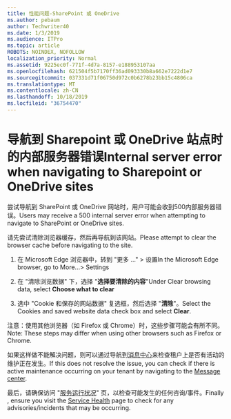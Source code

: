 ```yaml
---
title: 性能问题-SharePoint 或 OneDrive
ms.author: pebaum
author: Techwriter40
ms.date: 1/3/2019
ms.audience: ITPro
ms.topic: article
ROBOTS: NOINDEX, NOFOLLOW
localization_priority: Normal
ms.assetid: 9225ec0f-771f-4d7a-8157-e188953107aa
ms.openlocfilehash: 621504f5b7170ff36ad093330b8a662e7222d1e7
ms.sourcegitcommit: 037331d71f06750d972c0b6278b23bb15c4806ca
ms.translationtype: MT
ms.contentlocale: zh-CN
ms.lasthandoff: 10/18/2019
ms.locfileid: "36754470"
---
```

# <a name="internal-server-error-when-navigating-to-sharepoint-or-onedrive-sites"></a><span data-ttu-id="41996-102">导航到 Sharepoint 或 OneDrive 站点时的内部服务器错误</span><span class="sxs-lookup"><span data-stu-id="41996-102">Internal server error when navigating to Sharepoint or OneDrive sites</span></span>

<span data-ttu-id="41996-103">尝试导航到 SharePoint 或 OneDrive 网站时，用户可能会收到500内部服务器错误。</span><span class="sxs-lookup"><span data-stu-id="41996-103">Users may receive a 500 internal server error when attempting to navigate to SharePoint or OneDrive sites.</span></span> 

<span data-ttu-id="41996-104">请先尝试清除浏览器缓存，然后再导航到该网站。</span><span class="sxs-lookup"><span data-stu-id="41996-104">Please attempt to clear the browser cache before navigating to the site.</span></span>


1. <span data-ttu-id="41996-105">在 Microsoft Edge 浏览器中，转到 "更多 ..." > 设置</span><span class="sxs-lookup"><span data-stu-id="41996-105">In the Microsoft Edge browser, go to More...> Settings</span></span>

2. <span data-ttu-id="41996-106">在 "清除浏览数据" 下，选择 "**选择要清除的内容**"</span><span class="sxs-lookup"><span data-stu-id="41996-106">Under Clear browsing data, select **Choose what to clear**</span></span>

3. <span data-ttu-id="41996-107">选中 "Cookie 和保存的网站数据" 复选框，然后选择 "**清除**"。</span><span class="sxs-lookup"><span data-stu-id="41996-107">Select the Cookies and saved website data check box and select **Clear**.</span></span>

<span data-ttu-id="41996-108">注意：使用其他浏览器（如 Firefox 或 Chrome）时，这些步骤可能会有所不同。</span><span class="sxs-lookup"><span data-stu-id="41996-108">Note: These steps may differ when using other browsers such as Firefox or Chrome.</span></span>

<span data-ttu-id="41996-109">如果这样做不能解决问题，则可以通过导航到[消息中心](https://portal.office.com/adminportal/home#/MessageCenter)来检查租户上是否有活动的维护正在发生。</span><span class="sxs-lookup"><span data-stu-id="41996-109">If this does not resolve the issue, you can check if there is active maintenance occurring on your tenant by navigating to the [Message center](https://portal.office.com/adminportal/home#/MessageCenter).</span></span>

<span data-ttu-id="41996-110">最后，请确保访问 "[服务运行状况](https://portal.office.com/adminportal/home#/servicehealth)" 页，以检查可能发生的任何咨询/事件。</span><span class="sxs-lookup"><span data-stu-id="41996-110">Finally , ensure you visit the [Service Health](https://portal.office.com/adminportal/home#/servicehealth) page to check for any advisories/incidents that may be occurring.</span></span>

